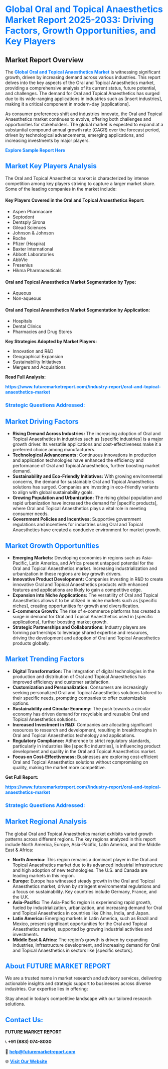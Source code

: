 <h1 style="color: #007BFF;">Global Oral and Topical Anaesthetics Market Report 2025-2033: Driving Factors, Growth Opportunities, and Key Players</h1>

<section id="overview">
<h2>Market Report Overview</h2>
<p>The <a href="https://www.futuremarketreport.com//industry-report/oral-and-topical-anaesthetics-market" style="color: #007BFF; text-decoration: none;"><strong>Global Oral and Topical Anaesthetics Market</strong></a> is witnessing significant growth, driven by increasing demand across various industries. This report delves into the key aspects of the Oral and Topical Anaesthetics market, providing a comprehensive analysis of its current status, future potential, and challenges. The demand for Oral and Topical Anaesthetics has surged due to its wide-ranging applications in industries such as [insert industries], making it a critical component in modern-day [applications].</p>
<p>As consumer preferences shift and industries innovate, the Oral and Topical Anaesthetics market continues to evolve, offering both challenges and opportunities for stakeholders. The global market is expected to expand at a substantial compound annual growth rate (CAGR) over the forecast period, driven by technological advancements, emerging applications, and increasing investments by major players.</p>
</section>

<section id="overview">
<p><a href="https://www.futuremarketreport.com//request-sample/reportId=51782" style="color: #007BFF; text-decoration: none;"><strong>Explore Sample Report Here</strong></a></p>
</section>

<section id="key-players">
<h2 style="color: #007BFF;">Market Key Players Analysis</h2>
<p>The Oral and Topical Anaesthetics market is characterized by intense competition among key players striving to capture a larger market share. Some of the leading companies in the market include:</p>
<h4>Key Players Covered in the Oral and Topical Anaesthetics Report:</h4>
<ul><li>Aspen Pharmacare</li><li>Septodont</li><li>Dentsply Sirona</li><li>Gilead Sciences</li><li>Johnson &amp; Johnson</li><li>Roche</li><li>Pfizer (Hospira)</li><li>Baxter International</li><li>Abbott Laboratories</li><li>AbbVie</li><li>Fresenius</li><li>Hikma Pharmaceuticals</li></ul>
<h4>Oral and Topical Anaesthetics Market Segmentation by Type:</h4>
<ul><li>Aqueous</li><li>Non-aqueous</li></ul>

<h4>Oral and Topical Anaesthetics Market Segmentation by Application:</h4>
<ul><li>Hospitals</li><li>Dental Clinics</li><li>Pharmacies and Drug Stores</li></ul>
<p><strong>Key Strategies Adopted by Market Players:</strong></p>
<ul>
<li>Innovation and R&D</li>
<li>Geographical Expansion</li>
<li>Sustainability Initiatives</li>
<li>Mergers and Acquisitions</li>
</ul>
</section>

<section>
<p><strong>Read Full Analysis: </strong></p><a href="https://www.futuremarketreport.com//industry-report/oral-and-topical-anaesthetics-market" style="color: #007BFF; text-decoration: none;"><strong>https://www.futuremarketreport.com//industry-report/oral-and-topical-anaesthetics-market</strong></a>
<h3 style="color: #007BFF;">Strategic Questions Addressed:</h3>
</section>

<section id="driving-factors">
<h2 style="color: #007BFF;">Market Driving Factors</h2>
<ul>
<li><strong>Rising Demand Across Industries:</strong> The increasing adoption of Oral and Topical Anaesthetics in industries such as [specific industries] is a major growth driver. Its versatile applications and cost-effectiveness make it a preferred choice among manufacturers.</li>
<li><strong>Technological Advancements:</strong> Continuous innovations in production and application technologies have enhanced the efficiency and performance of Oral and Topical Anaesthetics, further boosting market demand.</li>
<li><strong>Sustainability and Eco-Friendly Initiatives:</strong> With growing environmental concerns, the demand for sustainable Oral and Topical Anaesthetics solutions has surged. Companies are investing in eco-friendly variants to align with global sustainability goals.</li>
<li><strong>Growing Population and Urbanization:</strong> The rising global population and rapid urbanization have increased the demand for [specific products], where Oral and Topical Anaesthetics plays a vital role in meeting consumer needs.</li>
<li><strong>Government Policies and Incentives:</strong> Supportive government regulations and incentives for industries using Oral and Topical Anaesthetics have created a conducive environment for market growth.</li>
</ul>
</section>

<section id="growth-opportunities">
<h2 style="color: #007BFF;">Market Growth Opportunities</h2>
<ul>
<li><strong>Emerging Markets:</strong> Developing economies in regions such as Asia-Pacific, Latin America, and Africa present untapped potential for the Oral and Topical Anaesthetics market. Increasing industrialization and urbanization in these regions are key growth drivers.</li>
<li><strong>Innovative Product Development:</strong> Companies investing in R&D to create innovative Oral and Topical Anaesthetics products with enhanced features and applications are likely to gain a competitive edge.</li>
<li><strong>Expansion into Niche Applications:</strong> The versatility of Oral and Topical Anaesthetics allows it to be utilized in niche markets such as [specific niches], creating opportunities for growth and diversification.</li>
<li><strong>E-commerce Growth:</strong> The rise of e-commerce platforms has created a surge in demand for Oral and Topical Anaesthetics used in [specific applications], further boosting market growth.</li>
<li><strong>Strategic Partnerships and Collaborations:</strong> Industry players are forming partnerships to leverage shared expertise and resources, driving the development and adoption of Oral and Topical Anaesthetics products globally.</li>
</ul>
</section>

<section id="trending-factors">
<h2 style="color: #007BFF;">Market Trending Factors</h2>
<ul>
<li><strong>Digital Transformation:</strong> The integration of digital technologies in the production and distribution of Oral and Topical Anaesthetics has improved efficiency and customer satisfaction.</li>
<li><strong>Customization and Personalization:</strong> Consumers are increasingly seeking personalized Oral and Topical Anaesthetics solutions tailored to their specific needs, prompting companies to offer customizable options.</li>
<li><strong>Sustainability and Circular Economy:</strong> The push towards a circular economy has driven demand for recyclable and reusable Oral and Topical Anaesthetics solutions.</li>
<li><strong>Increased Investment in R&D:</strong> Companies are allocating significant resources to research and development, resulting in breakthroughs in Oral and Topical Anaesthetics technology and applications.</li>
<li><strong>Regulatory Compliance:</strong> Adherence to strict regulatory standards, particularly in industries like [specific industries], is influencing product development and quality in the Oral and Topical Anaesthetics market.</li>
<li><strong>Focus on Cost-Effectiveness:</strong> Businesses are exploring cost-efficient Oral and Topical Anaesthetics solutions without compromising on quality, making the market more competitive.</li>
</ul>
</section>

<section>
<p><strong>Get Full Report: </strong></p><a href="https://www.futuremarketreport.com//industry-report/oral-and-topical-anaesthetics-market" style="color: #007BFF; text-decoration: none;"><strong>https://www.futuremarketreport.com//industry-report/oral-and-topical-anaesthetics-market</strong></a>
<h3 style="color: #007BFF;">Strategic Questions Addressed:</h3>
</section>


<section id="regional-analysis">
<h2 style="color: #007BFF;">Market Regional Analysis</h2>
<p>The global Oral and Topical Anaesthetics market exhibits varied growth patterns across different regions. The key regions analyzed in this report include North America, Europe, Asia-Pacific, Latin America, and the Middle East & Africa:</p>
<ul>
<li><strong>North America:</strong> This region remains a dominant player in the Oral and Topical Anaesthetics market due to its advanced industrial infrastructure and high adoption of new technologies. The U.S. and Canada are leading markets in this region.</li>
<li><strong>Europe:</strong> Europe has witnessed steady growth in the Oral and Topical Anaesthetics market, driven by stringent environmental regulations and a focus on sustainability. Key countries include Germany, France, and the U.K.</li>
<li><strong>Asia-Pacific:</strong> The Asia-Pacific region is experiencing rapid growth, fueled by industrialization, urbanization, and increasing demand for Oral and Topical Anaesthetics in countries like China, India, and Japan.</li>
<li><strong>Latin America:</strong> Emerging markets in Latin America, such as Brazil and Mexico, present significant opportunities for the Oral and Topical Anaesthetics market, supported by growing industrial activities and investments.</li>
<li><strong>Middle East & Africa:</strong> The region’s growth is driven by expanding industries, infrastructure development, and increasing demand for Oral and Topical Anaesthetics in sectors like [specific sectors].</li>
</ul>
</section>

<footer>
<h2 style="color: #007BFF;">About FUTURE MARKET REPORT</h2>
<p>We are a trusted name in market research and advisory services, delivering actionable insights and strategic support to businesses across diverse industries. Our expertise lies in offering:</p>

<p>Stay ahead in today’s competitive landscape with our tailored research solutions.</p>

<h2 style="color: #007BFF;">Contact Us:</h2>
<p><strong>FUTURE MARKET REPORT</strong></p>
<p>📞 <strong>+91 (883) 074-8030</strong></p>
<p>📧 <strong><a href="mailto:help@futuremarketreport.com" style="color: #007BFF;">help@futuremarketreport.com</a></strong></p>
<p>🌐 <strong><a href="https://www.futuremarketreport.com/" style="color: #007BFF;">Visit Our Website</a></strong></p>
</footer>